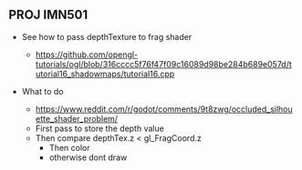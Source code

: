## PROJ IMN501

* See how to pass depthTexture to frag shader
	* https://github.com/opengl-tutorials/ogl/blob/316cccc5f76f47f09c16089d98be284b689e057d/tutorial16_shadowmaps/tutorial16.cpp
	
* What to do
	* https://www.reddit.com/r/godot/comments/9t8zwg/occluded_silhouette_shader_problem/
	* First pass to store the depth value
	* Then compare depthTex.z < gl_FragCoord.z
		* Then color
		* otherwise dont draw 